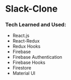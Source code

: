 # Slack-Clone

### Tech Learned and Used:
- React.js
- React-Redux
- Redux Hooks
- Firebase
- Firebase Authentication
- Firebase Hooks
- Firestore
- Material UI
